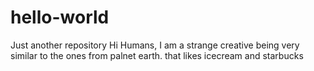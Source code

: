 # hello-world
Just another repository
Hi Humans,
I am a strange creative being very similar to the ones from palnet earth. that likes icecream and starbucks
